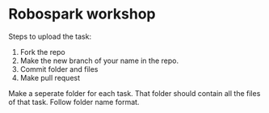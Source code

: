 # Robospark workshop

Steps to upload the task:
 
1. Fork the repo
2. Make the new branch of your name in the repo.
3. Commit folder and files
4. Make pull request

Make a seperate folder for each task. That folder should contain all the files of that task. Follow folder name format.
